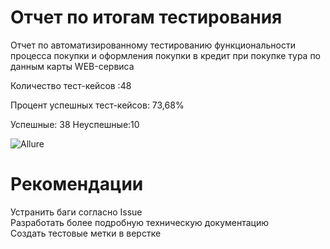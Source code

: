 # Отчет по итогам тестирования

Отчет по автоматизированному тестированию функциональности процесса покупки и оформления покупки в кредит при покупке тура по данным карты WEB-сервиса

Количество тест-кейсов :48

Процент успешных тест-кейсов: 73,68%

Успешные: 38
Неуспешные:10

![Allure](C:\Users\Ruslan\Desktop\Automation\Logs\allure.PNG)

 # Рекомендации
 Устранить баги согласно Issue  
 Разработать более подробную техническую документацию  
 Создать тестовые метки в верстке   

